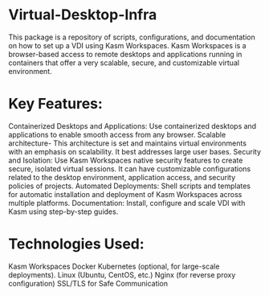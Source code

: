 # Virtual-Desktop-Infra
This package is a repository of scripts, configurations, and documentation on how to set up a VDI using Kasm Workspaces. Kasm Workspaces is a browser-based access to remote desktops and applications running in containers that offer a very scalable, secure, and customizable virtual environment.

# Key Features:

Containerized Desktops and Applications: Use containerized desktops and applications to enable smooth access from any browser.
Scalable architecture- This architecture is set and maintains virtual environments with an emphasis on scalability. 
It best addresses large user bases.
Security and Isolation: Use Kasm Workspaces native security features to create secure, isolated virtual sessions.
It can have customizable configurations related to the desktop environment, application access, and security policies of projects.
Automated Deployments: Shell scripts and templates for automatic installation and deployment of Kasm Workspaces across multiple platforms.
Documentation: Install, configure and scale VDI with Kasm using step-by-step guides.
# Technologies Used:
Kasm Workspaces
Docker
Kubernetes (optional, for large-scale deployments).
Linux (Ubuntu, CentOS, etc.) Nginx (for reverse proxy configuration) SSL/TLS for Safe Communication

